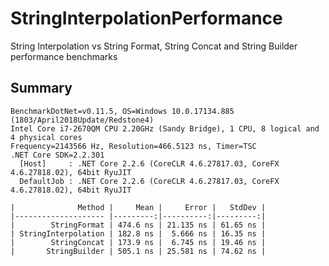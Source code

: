 # StringInterpolationPerformance

String Interpolation vs String Format, String Concat and String Builder performance benchmarks

## Summary
```
BenchmarkDotNet=v0.11.5, OS=Windows 10.0.17134.885 (1803/April2018Update/Redstone4)
Intel Core i7-2670QM CPU 2.20GHz (Sandy Bridge), 1 CPU, 8 logical and 4 physical cores
Frequency=2143566 Hz, Resolution=466.5123 ns, Timer=TSC
.NET Core SDK=2.2.301
  [Host]     : .NET Core 2.2.6 (CoreCLR 4.6.27817.03, CoreFX 4.6.27818.02), 64bit RyuJIT
  DefaultJob : .NET Core 2.2.6 (CoreCLR 4.6.27817.03, CoreFX 4.6.27818.02), 64bit RyuJIT
```

```
|              Method |     Mean |     Error |   StdDev |
|-------------------- |---------:|----------:|---------:|
|        StringFormat | 474.6 ns | 21.135 ns | 61.65 ns |
| StringInterpolation | 182.8 ns |  5.666 ns | 16.35 ns |
|        StringConcat | 173.9 ns |  6.745 ns | 19.46 ns |
|       StringBuilder | 505.1 ns | 25.581 ns | 74.62 ns |
```